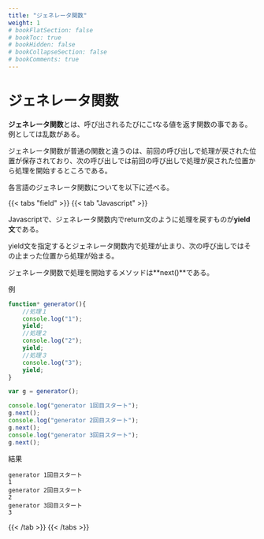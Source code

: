 ```yaml
---
title: "ジェネレータ関数"
weight: 1
# bookFlatSection: false
# bookToc: true
# bookHidden: false
# bookCollapseSection: false
# bookComments: true
---
```


# ジェネレータ関数

**ジェネレータ関数**とは、呼び出されるたびにこtなる値を返す関数の事である。例としては乱数がある。

ジェネレータ関数が普通の関数と違うのは、前回の呼び出しで処理が戻された位置が保存されており、次の呼び出しでは前回の呼び出しで処理が戻された位置から処理を開始するところである。

各言語のジェネレータ関数についてを以下に述べる。

{{< tabs "field" >}}
{{< tab "Javascript" >}}


Javascriptで、ジェネレータ関数内でreturn文のように処理を戻すものが**yield文**である。

yield文を指定するとジェネレータ関数内で処理が止まり、次の呼び出しではその止まった位置から処理が始まる。

ジェネレータ関数で処理を開始するメソッドは**next()**である。

例

```javascript
function* generator(){
    //処理１
    console.log("1");
    yield;
    //処理２
    console.log("2");
    yield;
    //処理３
    console.log("3");
    yield;
}

var g = generator();

console.log("generator 1回目スタート");
g.next();
console.log("generator 2回目スタート");
g.next();
console.log("generator 3回目スタート");
g.next();
```

結果

```
generator 1回目スタート
1
generator 2回目スタート
2
generator 3回目スタート
3
```

{{< /tab >}}
{{< /tabs >}}

